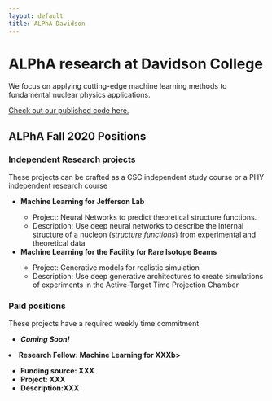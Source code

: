 ```yaml
---
layout: default
title: ALPhA Davidson
---
```


# ALPhA research at Davidson College
<!-- <div class="blurb">-->
  <p>We focus on applying cutting-edge machine learning methods to 
fundamental nuclear physics applications.</p>
<p><a href="https://github.com/alpha-davidson">Check out our published code here.</a></p>
  <h2> ALPhA Fall 2020 Positions </h2>
  <h3> Independent Research projects</h3>
  <p>These projects can be crafted as a CSC independent study course or a PHY independent research course</p>
  <ul>
  <li><b>Machine Learning for Jefferson Lab</b></li>
        <ul>
      <li>Project: Neural Networks to predict theoretical structure functions.</li>
      <li>Description: Use deep neural networks to describe the 
        internal structure of a nucleon (<em>structure functions</em>) from experimental and theoretical data</li>
     </ul>
    <li><b>Machine Learning for the Facility for Rare Isotope Beams</b></li>
        <ul>
      <li>Project: Generative models for realistic simulation</li>
      <li>Description: Use deep generative architectures to create simulations of experiments in the Active-Target Time Projection Chamber</li>
     </ul>
  </ul>
  
  <h3> Paid positions</h3>
  <p>These projects have a required weekly time commitment</p>
  <ul>
  <li><b><em>Coming Soon!</em></b></li>
  </ul>
 <li><b>Research Fellow: Machine Learning for XXXb></li>
        <ul>
      <li>Funding source: XXX</li> 
      <li>Project: XXX</li>
      <li>Description:XXX</li>
     </ul>
  </ul>   
     
  <!--  <li><b>Summer Research Fellow: Machine Learning for the Facility for Rare Isotope Beams</b></li>
     <ul>
      <li>Funding source: Davidson College</li> 
      <li>Project: Reinforcement learning for automatic beam tuning</li>
      <li>Description: Develop a proof of concept of using reinforcement learning for automatic beam tuning
        of hundreds of magnetic elements in the beam line at the new Facility for Rare Isotope Beams</li>
     </ul>
    <li><em>Summer Research Fellow: Machine Learning for Jefferson Lab</em>
    <ul>
      <li>Funding source: Center for Nuclear Femtography</li> 
      <li>Project: Neural Networks for inverse mapping</li>
      <li>Description: Use autoencoders and mixture density networks to map experimental nuclear physics data (<em>cross sections</em>) 
        to theoretical parameters in Quantum Chromodynamics </li>
     </ul>
    </li>
        <li><em>Summer Web Developer: Machine Learning for Jefferson Lab</em>
    <ul>
      <li>Funding source: Center for Nuclear Femtography</li> 
      <li>Project: Heroku Web Application for ML models</li>
      <li>Description: Build interactive capabilities into a Heroku web app that allows users (theoretical nuclear physicists) to 
      interact with trained machine learning models to explore interesting phenomena of fundamental nuclear physics.</li>
     </ul>
    </li>
  </ul>-->
 
<!--</div><!-- /.blurb --> 
